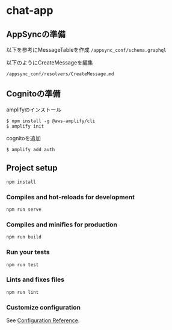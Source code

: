 # chat-app

## AppSyncの準備
以下を参考にMessageTableを作成
```/appsync_conf/schema.graphql```

以下のようにCreateMessageを編集
```
/appsync_conf/resolvers/CreateMessage.md
```

## Cognitoの準備
amplifyのインストール
```
$ npm install -g @aws-amplify/cli
$ amplify init
```
cognitoを追加
```
$ amplify add auth
```

## Project setup
```
npm install
```

### Compiles and hot-reloads for development
```
npm run serve
```

### Compiles and minifies for production
```
npm run build
```

### Run your tests
```
npm run test
```

### Lints and fixes files
```
npm run lint
```

### Customize configuration
See [Configuration Reference](https://cli.vuejs.org/config/).
